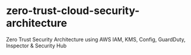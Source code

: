 # zero-trust-cloud-security-architecture
Zero Trust Security Architecture using AWS IAM, KMS, Config, GuardDuty, Inspector &amp; Security Hub
